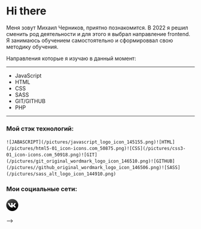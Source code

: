 # Hi there

Меня зовут Михаил Черников, приятно познакомится. В 2022 я решил сменить род деятельности и для этого я выбрал направление frontend. Я занимаюсь обучением самостоятельно и сформироввал свою методику обучения.

Направления которые я изучаю в данный момент:

---

- JavaScript
- HTML
- CSS
- SASS
- GIT/GITHUB
- PHP

---

### Мой стэк технологий:

`![JABASCRIPT](/pictures/javascript_logo_icon_145155.png)![HTML](/pictures/html5-01_icon-icons.com_50875.png)![CSS](/pictures/css3-01_icon-icons.com_50918.png)![GIT](/pictures/git_original_wordmark_logo_icon_146510.png)![GITHUB](/pictures//github_original_wordmark_logo_icon_146506.png)![SASS](/pictures/sass_alt_logo_icon_144910.png)`

### Мои социальные сети:

[![vk](/pictures/1492718766-vk_83600.png)](https://vk.com/mikhail_chernikov)

-->
